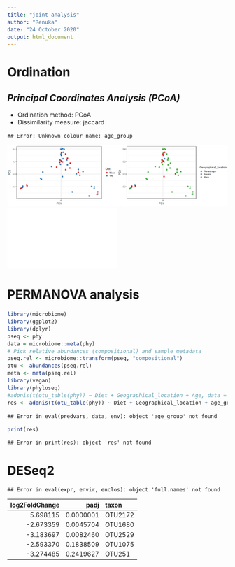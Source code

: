```yaml
---
title: "joint analysis"
author: "Renuka"
date: "24 October 2020"
output: html_document
---
```



# Ordination



## *Principal Coordinates Analysis (PCoA)*

* Ordination method: PCoA
* Dissimilarity measure: jaccard


```
## Error: Unknown colour name: age_group
```

<img src="figure/pcoa-1.png" title="plot of chunk pcoa" alt="plot of chunk pcoa" width="50%" /><img src="figure/pcoa-2.png" title="plot of chunk pcoa" alt="plot of chunk pcoa" width="50%" /><img src="figure/pcoa-3.png" title="plot of chunk pcoa" alt="plot of chunk pcoa" width="50%" />

# PERMANOVA analysis


```r
library(microbiome)
library(ggplot2)
library(dplyr)
pseq <- phy
data = microbiome::meta(phy)
# Pick relative abundances (compositional) and sample metadata 
pseq.rel <- microbiome::transform(pseq, "compositional")
otu <- abundances(pseq.rel)
meta <- meta(pseq.rel)
library(vegan)
library(phyloseq)
#adonis(t(otu_table(phy)) ~ Diet + Geographical_location + Age, data = meta(phy), permutations=99, method = "bray")
res <- adonis(t(otu_table(phy)) ~ Diet + Geographical_location + age_group, data = meta(phy), permutations=99, method = "bray")
```

```
## Error in eval(predvars, data, env): object 'age_group' not found
```

```r
print(res)
```

```
## Error in print(res): object 'res' not found
```

# DESeq2


```
## Error in eval(expr, envir, enclos): object 'full.names' not found
```



| log2FoldChange|      padj|taxon   |
|--------------:|---------:|:-------|
|       5.698115| 0.0000001|OTU2172 |
|      -2.673359| 0.0045704|OTU1680 |
|      -3.183697| 0.0082460|OTU2529 |
|      -2.593370| 0.1838509|OTU1075 |
|      -3.274485| 0.2419627|OTU251  |
